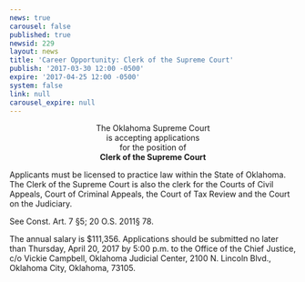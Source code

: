 ```yaml
---
news: true
carousel: false
published: true
newsid: 229
layout: news
title: 'Career Opportunity: Clerk of the Supreme Court'
publish: '2017-03-30 12:00 -0500'
expire: '2017-04-25 12:00 -0500'
system: false
link: null
carousel_expire: null
---
```

<p style="text-align: center;">The Oklahoma Supreme Court<br>
is accepting applications<br>
for the position of<br>
<strong>Clerk of the Supreme Court</strong></p>

Applicants must be licensed to practice law within the State of Oklahoma.
The Clerk of the Supreme Court is also the clerk for the Courts of
Civil Appeals, Court of Criminal Appeals, the Court of Tax Review and
the Court on the Judiciary.

See Const. Art. 7 §5; 20 O.S. 2011§ 78.

The annual salary is $111,356. Applications should be submitted no later
than Thursday, April 20, 2017 by 5:00 p.m. to the Office of the Chief
Justice, c/o Vickie Campbell, Oklahoma Judicial Center, 2100 N. Lincoln
Blvd., Oklahoma City, Oklahoma, 73105.
